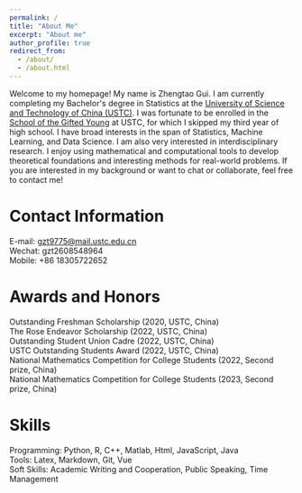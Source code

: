 ```yaml
---
permalink: /
title: "About Me"
excerpt: "About me"
author_profile: true
redirect_from: 
  - /about/
  - /about.html
---
```


Welcome to my homepage! My name is Zhengtao Gui. I am currently completing my Bachelor's degree in Statistics at the [University of Science and Technology of China (USTC)](https://www.ustc.edu.cn/). I was fortunate to be enrolled in the [School of the Gifted Young](https://sgy.ustc.edu.cn/) at USTC, for which I skipped my third year of high school. I have broad interests in the span of Statistics, Machine Learning, and Data Science. I am also very interested in interdisciplinary research. I enjoy using mathematical and computational tools to develop theoretical foundations and interesting methods for real-world problems. If you are interested in my background or want to chat or collaborate, feel free to contact me!

Contact Information
======

E-mail: gzt9775@mail.ustc.edu.cn \
Wechat:  gzt2608548964 \
Mobile:  +86 18305722652

Awards and Honors
======

Outstanding Freshman Scholarship (2020, USTC, China) \
The Rose Endeavor Scholarship (2022, USTC, China) \
Outstanding Student Union Cadre (2022, USTC, China) \
USTC Outstanding Students Award (2022, USTC, China) \
National Mathematics Competition for College Students (2022, Second prize, China) \
National Mathematics Competition for College Students (2023, Second prize, China)


Skills
======
  Programming: Python, R, C++, Matlab, Html, JavaScript, Java \
  Tools: Latex, Markdown, Git, Vue \
  Soft Skills: Academic Writing and Cooperation, Public Speaking, Time Management
